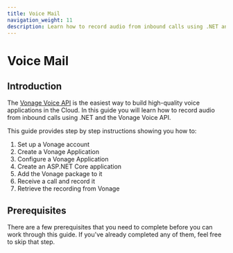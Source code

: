 ```yaml
---
title: Voice Mail
navigation_weight: 11
description: Learn how to record audio from inbound calls using .NET and the Vonage Voice API.
---
```


# Voice Mail

## Introduction

The [Vonage Voice API](/voice/voice-api/overview) is the easiest way to build high-quality voice applications in the Cloud. In this guide you will learn how to record audio from inbound calls using .NET and the Vonage Voice API.

This guide provides step by step instructions showing you how to:

1. Set up a Vonage account
2. Create a Vonage Application
3. Configure a Vonage Application 
4. Create an ASP.NET Core application
5. Add the Vonage package to it
6. Receive a call and record it
7. Retrieve the recording from Vonage

## Prerequisites

There are a few prerequisites that you need to complete before you can work through this guide. If you've already completed any of them, feel free to skip that step.
